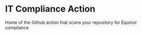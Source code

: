 # IT Compliance Action

Home of the Github action that scans your repository for Equinor compliance
